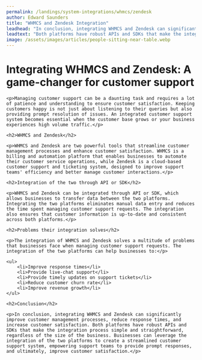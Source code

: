 ```yaml
---
permalink: /landings/system-integrations/whmcs/zendesk
author: Edward Saunders
title: "WHMCS and Zendesk Integration"
leadhead: "In conclusion, integrating WHMCS and Zendesk can significantly improve customer management processes, reduce response times, and increase customer satisfaction"
leadtext: "Both platforms have robust APIs and SDKs that make the integration process simple and straightforward, regardless of the size of the business. Businesses can leverage the integration of the two platforms to create a streamlined customer support system, empowering support teams to provide prompt responses, and ultimately, improve customer satisfaction."
image: /assets/images/articles/people-sitting-near-table.webp
---
```

<div class="arttext">
	<h1>Integrating WHMCS and Zendesk: A game-changer for customer support</h1>

	<p>Managing customer support can be a daunting task and requires a lot of patience and understanding to ensure customer satisfaction. Keeping customers happy is not just about listening to their queries but also providing prompt resolution of issues. An integrated customer support system becomes essential when the customer base grows or your business experiences high volume traffic.</p>

	<h2>WHMCS and Zendesk</h2>

	<p>WHMCS and Zendesk are two powerful tools that streamline customer management processes and enhance customer satisfaction. WHMCS is a billing and automation platform that enables businesses to automate their customer service operations, while Zendesk is a cloud-based customer support and ticketing system, designed to improve support teams' efficiency and better manage customer interactions.</p>

	<h2>Integration of the two through API or SDK</h2>

	<p>WHMCS and Zendesk can be integrated through API or SDK, which allows businesses to transfer data between the two platforms. Integrating the two platforms eliminates manual data entry and reduces the time spent managing customer support requests. The integration also ensures that customer information is up-to-date and consistent across both platforms.</p>

	<h2>Problems their integration solves</h2>

	<p>The integration of WHMCS and Zendesk solves a multitude of problems that businesses face when managing customer support requests. The integration of the two platforms can help businesses to:</p>

	<ul>
		<li>Improve response times</li>
		<li>Provide live-chat support</li>
		<li>Provide timely updates on support tickets</li>
		<li>Reduce customer churn rate</li>
		<li>Improve revenue growth</li>
	</ul>

	<h2>Conclusion</h2>

	<p>In conclusion, integrating WHMCS and Zendesk can significantly improve customer management processes, reduce response times, and increase customer satisfaction. Both platforms have robust APIs and SDKs that make the integration process simple and straightforward, regardless of the size of the business. Businesses can leverage the integration of the two platforms to create a streamlined customer support system, empowering support teams to provide prompt responses, and ultimately, improve customer satisfaction.</p>

</div>